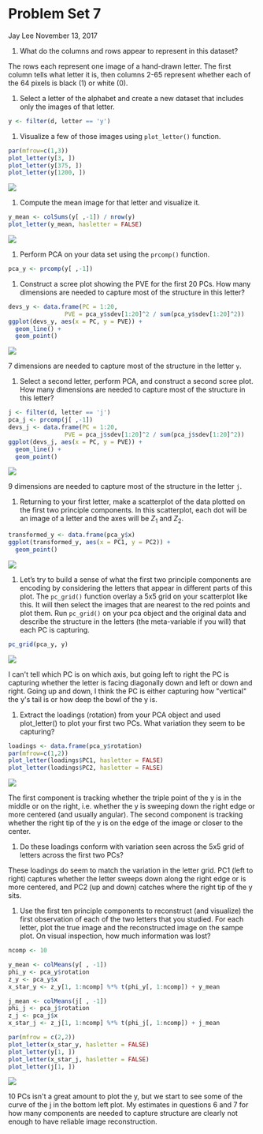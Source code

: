 Problem Set 7
================
Jay Lee
November 13, 2017

1.  What do the columns and rows appear to represent in this dataset?

The rows each represent one image of a hand-drawn letter. The first column tells what letter it is, then columns 2-65 represent whether each of the 64 pixels is black (1) or white (0).

1.  Select a letter of the alphabet and create a new dataset that includes only the images of that letter.

``` r
y <- filter(d, letter == 'y')
```

1.  Visualize a few of those images using `plot_letter()` function.

``` r
par(mfrow=c(1,3))
plot_letter(y[3, ])
plot_letter(y[375, ])
plot_letter(y[1200, ])
```

![](HW7_files/figure-markdown_github-ascii_identifiers/unnamed-chunk-2-1.png)

1.  Compute the mean image for that letter and visualize it.

``` r
y_mean <- colSums(y[ ,-1]) / nrow(y)
plot_letter(y_mean, hasletter = FALSE)
```

![](HW7_files/figure-markdown_github-ascii_identifiers/unnamed-chunk-3-1.png)

1.  Perform PCA on your data set using the `prcomp()` function.

``` r
pca_y <- prcomp(y[ ,-1])
```

1.  Construct a scree plot showing the PVE for the first 20 PCs. How many dimensions are needed to capture most of the structure in this letter?

``` r
devs_y <- data.frame(PC = 1:20,
                PVE = pca_y$sdev[1:20]^2 / sum(pca_y$sdev[1:20]^2))
ggplot(devs_y, aes(x = PC, y = PVE)) +
  geom_line() + 
  geom_point()
```

![](HW7_files/figure-markdown_github-ascii_identifiers/unnamed-chunk-5-1.png)

7 dimensions are needed to capture most of the structure in the letter `y`.

1.  Select a second letter, perform PCA, and construct a second scree plot. How many dimensions are needed to capture most of the structure in this letter?

``` r
j <- filter(d, letter == 'j')
pca_j <- prcomp(j[ ,-1])
devs_j <- data.frame(PC = 1:20,
                PVE = pca_j$sdev[1:20]^2 / sum(pca_j$sdev[1:20]^2))
ggplot(devs_j, aes(x = PC, y = PVE)) +
  geom_line() + 
  geom_point()
```

![](HW7_files/figure-markdown_github-ascii_identifiers/unnamed-chunk-6-1.png)

9 dimensions are needed to capture most of the structure in the letter `j`.

1.  Returning to your first letter, make a scatterplot of the data plotted on the first two principle components. In this scatterplot, each dot will be an image of a letter and the axes will be *Z*<sub>1</sub> and *Z*<sub>2</sub>.

``` r
transformed_y <- data.frame(pca_y$x)
ggplot(transformed_y, aes(x = PC1, y = PC2)) +
  geom_point()
```

![](HW7_files/figure-markdown_github-ascii_identifiers/unnamed-chunk-7-1.png)

1.  Let’s try to build a sense of what the first two principle components are encoding by considering the letters that appear in different parts of this plot. The `pc_grid()` function overlay a 5x5 grid on your scatterplot like this. It will then select the images that are nearest to the red points and plot them. Run `pc_grid()` on your pca object and the original data and describe the structure in the letters (the meta-variable if you will) that each PC is capturing.

``` r
pc_grid(pca_y, y)
```

![](HW7_files/figure-markdown_github-ascii_identifiers/unnamed-chunk-8-1.png)

I can't tell which PC is on which axis, but going left to right the PC is capturing whether the letter is facing diagonally down and left or down and right. Going up and down, I think the PC is either capturing how "vertical" the y's tail is or how deep the bowl of the y is.

1.  Extract the loadings (rotation) from your PCA object and used plot\_letter() to plot your first two PCs. What variation they seem to be capturing?

``` r
loadings <- data.frame(pca_y$rotation)
par(mfrow=c(1,2))
plot_letter(loadings$PC1, hasletter = FALSE)
plot_letter(loadings$PC2, hasletter = FALSE)
```

![](HW7_files/figure-markdown_github-ascii_identifiers/unnamed-chunk-9-1.png)

The first component is tracking whether the triple point of the y is in the middle or on the right, i.e. whether the y is sweeping down the right edge or more centered (and usually angular). The second component is tracking whether the right tip of the y is on the edge of the image or closer to the center.

1.  Do these loadings conform with variation seen across the 5x5 grid of letters across the first two PCs?

These loadings do seem to match the variation in the letter grid. PC1 (left to right) captures whether the letter sweeps down along the right edge or is more centered, and PC2 (up and down) catches where the right tip of the y sits.

1.  Use the first ten principle components to reconstruct (and visualize) the first observation of each of the two letters that you studied. For each letter, plot the true image and the reconstructed image on the sampe plot. On visual inspection, how much information was lost?

``` r
ncomp <- 10

y_mean <- colMeans(y[ , -1])
phi_y <- pca_y$rotation
z_y <- pca_y$x
x_star_y <- z_y[1, 1:ncomp] %*% t(phi_y[, 1:ncomp]) + y_mean

j_mean <- colMeans(j[ , -1])
phi_j <- pca_j$rotation
z_j <- pca_j$x
x_star_j <- z_j[1, 1:ncomp] %*% t(phi_j[, 1:ncomp]) + j_mean

par(mfrow = c(2,2))
plot_letter(x_star_y, hasletter = FALSE)
plot_letter(y[1, ])
plot_letter(x_star_j, hasletter = FALSE)
plot_letter(j[1, ])
```

![](HW7_files/figure-markdown_github-ascii_identifiers/unnamed-chunk-10-1.png)

10 PCs isn't a great amount to plot the y, but we start to see some of the curve of the j in the bottom left plot. My estimates in questions 6 and 7 for how many components are needed to capture structure are clearly not enough to have reliable image reconstruction.
